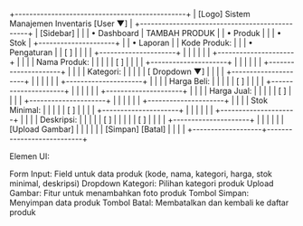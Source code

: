+-----------------------------------------------+
| [Logo] Sistem Manajemen Inventaris  [User ▼] |
+-----------------------------------------------+
| [Sidebar]         |                           |
| • Dashboard       |  TAMBAH PRODUK            |
| • Produk          |                           |
| • Stok            |  +---------------------+  |
| • Laporan         |  | Kode Produk:        |  |
| • Pengaturan      |  | [                 ] |  |
|                   |  +---------------------+  |
|                   |                           |
|                   |  +---------------------+  |
|                   |  | Nama Produk:        |  |
|                   |  | [                 ] |  |
|                   |  +---------------------+  |
|                   |                           |
|                   |  +---------------------+  |
|                   |  | Kategori:           |  |
|                   |  | [    Dropdown     ▼] |  |
|                   |  +---------------------+  |
|                   |                           |
|                   |  +---------------------+  |
|                   |  | Harga Beli:         |  |
|                   |  | [                 ] |  |
|                   |  +---------------------+  |
|                   |                           |
|                   |  +---------------------+  |
|                   |  | Harga Jual:         |  |
|                   |  | [                 ] |  |
|                   |  +---------------------+  |
|                   |                           |
|                   |  +---------------------+  |
|                   |  | Stok Minimal:       |  |
|                   |  | [                 ] |  |
|                   |  +---------------------+  |
|                   |                           |
|                   |  +---------------------+  |
|                   |  | Deskripsi:          |  |
|                   |  | [                 ] |  |
|                   |  | [                 ] |  |
|                   |  +---------------------+  |
|                   |                           |
|                   |  [Upload Gambar]          |
|                   |                           |
|                   |  [Simpan] [Batal]         |
|                   |                           |
+-------------------+---------------------------+

Elemen UI:

Form Input: Field untuk data produk (kode, nama, kategori, harga, stok minimal, deskripsi)
Dropdown Kategori: Pilihan kategori produk
Upload Gambar: Fitur untuk menambahkan foto produk
Tombol Simpan: Menyimpan data produk
Tombol Batal: Membatalkan dan kembali ke daftar produk